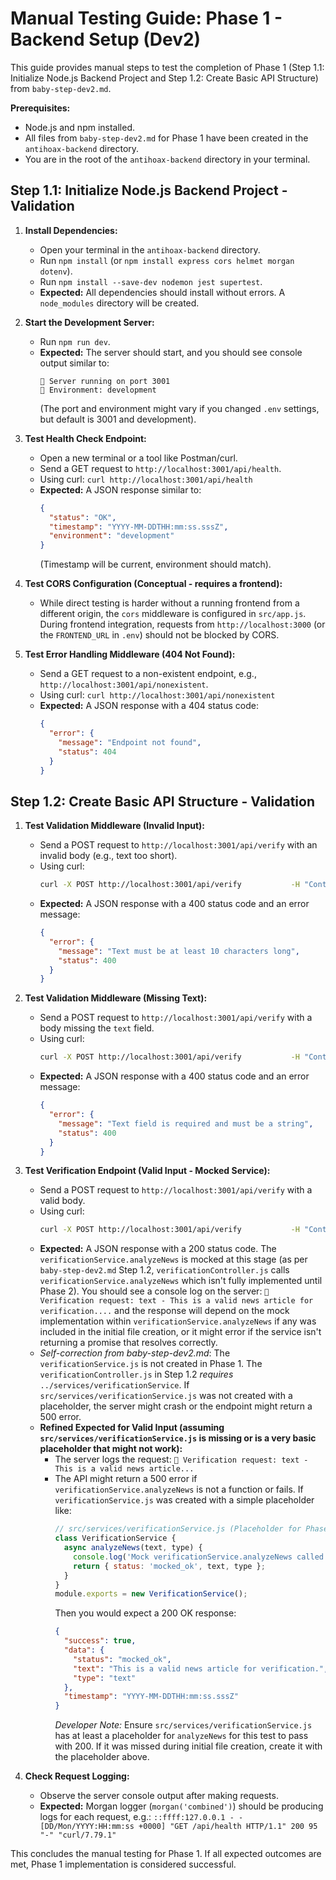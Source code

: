 # Manual Testing Guide: Phase 1 - Backend Setup (Dev2)

This guide provides manual steps to test the completion of Phase 1 (Step 1.1: Initialize Node.js Backend Project and Step 1.2: Create Basic API Structure) from `baby-step-dev2.md`.

**Prerequisites:**
*   Node.js and npm installed.
*   All files from `baby-step-dev2.md` for Phase 1 have been created in the `antihoax-backend` directory.
*   You are in the root of the `antihoax-backend` directory in your terminal.

## Step 1.1: Initialize Node.js Backend Project - Validation

1.  **Install Dependencies:**
    *   Open your terminal in the `antihoax-backend` directory.
    *   Run `npm install` (or `npm install express cors helmet morgan dotenv`).
    *   Run `npm install --save-dev nodemon jest supertest`.
    *   **Expected:** All dependencies should install without errors. A `node_modules` directory will be created.

2.  **Start the Development Server:**
    *   Run `npm run dev`.
    *   **Expected:** The server should start, and you should see console output similar to:
        ```
        🚀 Server running on port 3001
        📍 Environment: development
        ```
        (The port and environment might vary if you changed `.env` settings, but default is 3001 and development).

3.  **Test Health Check Endpoint:**
    *   Open a new terminal or a tool like Postman/curl.
    *   Send a GET request to `http://localhost:3001/api/health`.
    *   Using curl: `curl http://localhost:3001/api/health`
    *   **Expected:** A JSON response similar to:
        ```json
        {
          "status": "OK",
          "timestamp": "YYYY-MM-DDTHH:mm:ss.sssZ",
          "environment": "development"
        }
        ```
        (Timestamp will be current, environment should match).

4.  **Test CORS Configuration (Conceptual - requires a frontend):**
    *   While direct testing is harder without a running frontend from a different origin, the `cors` middleware is configured in `src/app.js`. During frontend integration, requests from `http://localhost:3000` (or the `FRONTEND_URL` in `.env`) should not be blocked by CORS.

5.  **Test Error Handling Middleware (404 Not Found):**
    *   Send a GET request to a non-existent endpoint, e.g., `http://localhost:3001/api/nonexistent`.
    *   Using curl: `curl http://localhost:3001/api/nonexistent`
    *   **Expected:** A JSON response with a 404 status code:
        ```json
        {
          "error": {
            "message": "Endpoint not found",
            "status": 404
          }
        }
        ```

## Step 1.2: Create Basic API Structure - Validation

1.  **Test Validation Middleware (Invalid Input):**
    *   Send a POST request to `http://localhost:3001/api/verify` with an invalid body (e.g., text too short).
    *   Using curl:
        ```bash
        curl -X POST http://localhost:3001/api/verify           -H "Content-Type: application/json"           -d '{"text": "short"}'
        ```
    *   **Expected:** A JSON response with a 400 status code and an error message:
        ```json
        {
          "error": {
            "message": "Text must be at least 10 characters long",
            "status": 400
          }
        }
        ```

2.  **Test Validation Middleware (Missing Text):**
    *   Send a POST request to `http://localhost:3001/api/verify` with a body missing the `text` field.
    *   Using curl:
        ```bash
        curl -X POST http://localhost:3001/api/verify           -H "Content-Type: application/json"           -d '{"type": "text"}'
        ```
    *   **Expected:** A JSON response with a 400 status code and an error message:
        ```json
        {
          "error": {
            "message": "Text field is required and must be a string",
            "status": 400
          }
        }
        ```

3.  **Test Verification Endpoint (Valid Input - Mocked Service):**
    *   Send a POST request to `http://localhost:3001/api/verify` with a valid body.
    *   Using curl:
        ```bash
        curl -X POST http://localhost:3001/api/verify           -H "Content-Type: application/json"           -d '{"text": "This is a valid news article for verification.", "type": "text"}'
        ```
    *   **Expected:** A JSON response with a 200 status code. The `verificationService.analyzeNews` is mocked at this stage (as per `baby-step-dev2.md` Step 1.2, `verificationController.js` calls `verificationService.analyzeNews` which isn't fully implemented until Phase 2). You should see a console log on the server: `📝 Verification request: text - This is a valid news article for verification....` and the response will depend on the mock implementation within `verificationService.analyzeNews` if any was included in the initial file creation, or it might error if the service isn't returning a promise that resolves correctly.
    *   *Self-correction from baby-step-dev2.md*: The `verificationService.js` is not created in Phase 1. The `verificationController.js` in Step 1.2 *requires* `../services/verificationService`. If `src/services/verificationService.js` was not created with a placeholder, the server might crash or the endpoint might return a 500 error.
    *   **Refined Expected for Valid Input (assuming `src/services/verificationService.js` is missing or is a very basic placeholder that might not work):**
        *   The server logs the request: `📝 Verification request: text - This is a valid news article...`
        *   The API might return a 500 error if `verificationService.analyzeNews` is not a function or fails. If `verificationService.js` was created with a simple placeholder like:
            ```javascript
            // src/services/verificationService.js (Placeholder for Phase 1)
            class VerificationService {
              async analyzeNews(text, type) {
                console.log('Mock verificationService.analyzeNews called');
                return { status: 'mocked_ok', text, type };
              }
            }
            module.exports = new VerificationService();
            ```
            Then you would expect a 200 OK response:
            ```json
            {
              "success": true,
              "data": {
                "status": "mocked_ok",
                "text": "This is a valid news article for verification.",
                "type": "text"
              },
              "timestamp": "YYYY-MM-DDTHH:mm:ss.sssZ"
            }
            ```
            *Developer Note:* Ensure `src/services/verificationService.js` has at least a placeholder for `analyzeNews` for this test to pass with 200. If it was missed during initial file creation, create it with the placeholder above.

4.  **Check Request Logging:**
    *   Observe the server console output after making requests.
    *   **Expected:** Morgan logger (`morgan('combined')`) should be producing logs for each request, e.g.:
        `::ffff:127.0.0.1 - - [DD/Mon/YYYY:HH:mm:ss +0000] "GET /api/health HTTP/1.1" 200 95 "-" "curl/7.79.1"`

This concludes the manual testing for Phase 1. If all expected outcomes are met, Phase 1 implementation is considered successful.
